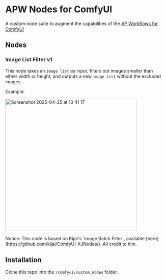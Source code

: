 # APW Nodes for ComfyUI
A custom node suite to augment the capabilities of the [AP Workflows for ComfyUI](https://perilli.com/ai/comfyui/)

## Nodes

### Image List Filter v1

This node takes an `image list` as input, filters out images smaller than either width or height, and outputs a new `image list` without the excluded images.

Example:

<img width="412" alt="Screenshot 2025-04-25 at 10 41 17" src="https://github.com/user-attachments/assets/fb6d802b-413a-4e04-9252-b84174ae4769" />  
<br /><br />
Notice: This code is based on Kijai's `Image Batch Filter`, available [here](https://github.com/kijai/ComfyUI-KJNodes/). All credit to him.

## Installation

Clone this repo into the `/comfyui/custom_nodes` folder.
